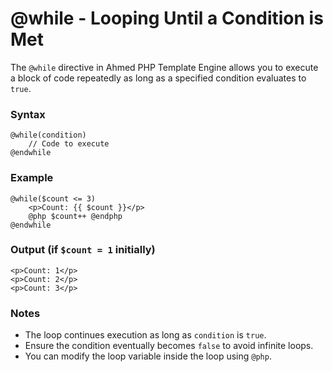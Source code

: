 # @while - Looping Until a Condition is Met

The `@while` directive in Ahmed PHP Template Engine allows you to execute a block of code repeatedly as long as a specified condition evaluates to `true`.

### Syntax

```
@while(condition)
    // Code to execute
@endwhile
```

### Example

```
@while($count <= 3)
    <p>Count: {{ $count }}</p>
    @php $count++ @endphp
@endwhile
```

### Output (if `$count = 1` initially)

```
<p>Count: 1</p>
<p>Count: 2</p>
<p>Count: 3</p>
```

### Notes

* The loop continues execution as long as `condition` is `true`.
* Ensure the condition eventually becomes `false` to avoid infinite loops.
* You can modify the loop variable inside the loop using `@php`.
